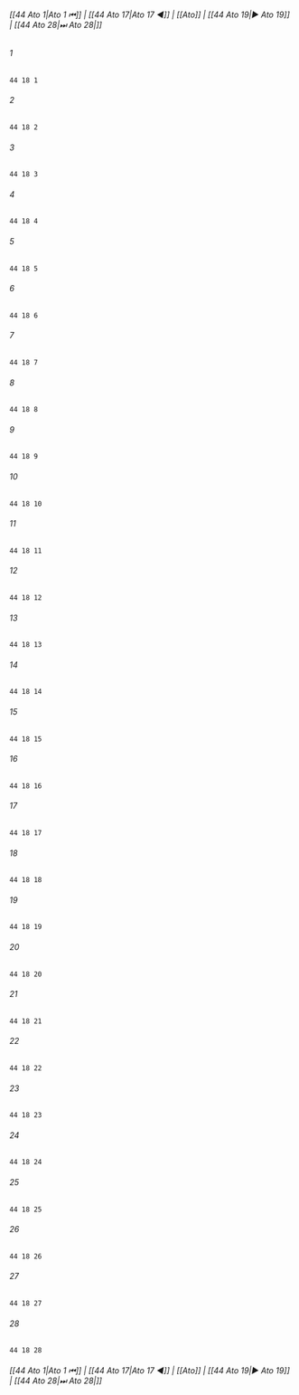 
###### [[44 Ato 1|Ato 1 ⏮]] | [[44 Ato 17|Ato 17 ◀]] | [[Ato]] | [[44 Ato 19|▶ Ato 19]] | [[44 Ato 28|⏭ Ato 28|]]

###### 1
``` verse
44 18 1 
```
###### 2
``` verse
44 18 2 
```
###### 3
``` verse
44 18 3 
```
###### 4
``` verse
44 18 4 
```
###### 5
``` verse
44 18 5 
```
###### 6
``` verse
44 18 6 
```
###### 7
``` verse
44 18 7 
```
###### 8
``` verse
44 18 8 
```
###### 9
``` verse
44 18 9 
```
###### 10
``` verse
44 18 10 
```
###### 11
``` verse
44 18 11 
```
###### 12
``` verse
44 18 12 
```
###### 13
``` verse
44 18 13 
```
###### 14
``` verse
44 18 14 
```
###### 15
``` verse
44 18 15 
```
###### 16
``` verse
44 18 16 
```
###### 17
``` verse
44 18 17 
```
###### 18
``` verse
44 18 18 
```
###### 19
``` verse
44 18 19 
```
###### 20
``` verse
44 18 20 
```
###### 21
``` verse
44 18 21 
```
###### 22
``` verse
44 18 22 
```
###### 23
``` verse
44 18 23 
```
###### 24
``` verse
44 18 24 
```
###### 25
``` verse
44 18 25 
```
###### 26
``` verse
44 18 26 
```
###### 27
``` verse
44 18 27 
```
###### 28
``` verse
44 18 28 
```

###### [[44 Ato 1|Ato 1 ⏮]] | [[44 Ato 17|Ato 17 ◀]] | [[Ato]] | [[44 Ato 19|▶ Ato 19]] | [[44 Ato 28|⏭ Ato 28|]]

